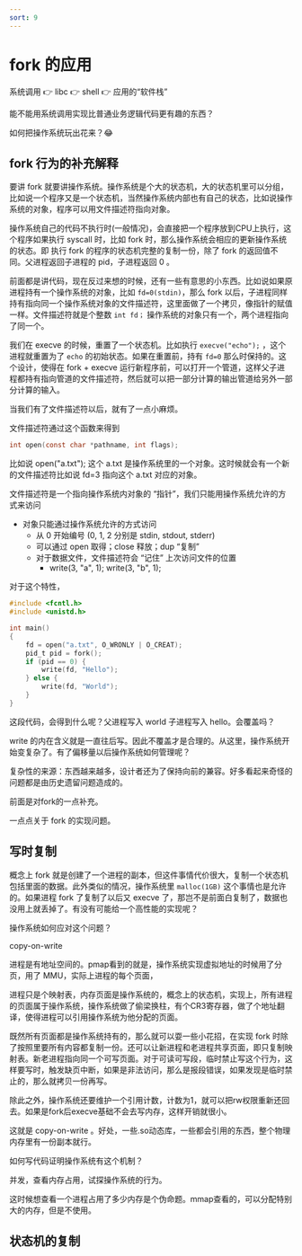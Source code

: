 ```yaml
---
sort: 9
---
```

# fork 的应用

系统调用 👉 libc 👉 shell 👉 应用的“软件栈”

能不能用系统调用实现比普通业务逻辑代码更有趣的东西？

如何把操作系统玩出花来？😂

## fork 行为的补充解释

要讲 fork 就要讲操作系统。操作系统是个大的状态机，大的状态机里可以分组，比如说一个程序又是一个状态机，当然操作系统内部也有自己的状态，比如说操作系统的对象，程序可以用文件描述符指向对象。

操作系统自己的代码不执行时(一般情况)，会直接把一个程序放到CPU上执行，这个程序如果执行 syscall 时，比如 fork 时，那么操作系统会相应的更新操作系统的状态。即 执行 fork 的程序的状态机完整的复制一份，除了 fork 的返回值不同。父进程返回子进程的 pid，子进程返回 0 。

前面都是讲代码，现在反过来想的时候，还有一些有意思的小东西。比如说如果原进程持有一个操作系统的对象，比如 `fd=0(stdin)`，那么 fork 以后，子进程同样持有指向同一个操作系统对象的文件描述符，这里面做了一个拷贝，像指针的赋值一样。文件描述符就是个整数 `int fd；` 操作系统的对象只有一个，两个进程指向了同一个。

我们在 execve 的时候，重置了一个状态机。比如执行 `execve("echo");` ，这个进程就重置为了 `echo` 的初始状态。如果在重置前，持有 `fd=0` 那么时保持的。这个设计，使得在 fork + execve 运行新程序前，可以打开一个管道，这样父子进程都持有指向管道的文件描述符，然后就可以把一部分计算的输出管道给另外一部分计算的输入。

当我们有了文件描述符以后，就有了一点小麻烦。

文件描述符通过这个函数来得到

```c
int open(const char *pathname, int flags);
```
比如说 open("a.txt"); 这个 a.txt 是操作系统里的一个对象。这时候就会有一个新的文件描述符比如说 fd=3 指向这个 a.txt 对应的对象。

文件描述符是一个指向操作系统内对象的 “指针”，我们只能用操作系统允许的方式来访问
- 对象只能通过操作系统允许的方式访问
  - 从 0 开始编号 (0, 1, 2 分别是 stdin, stdout, stderr)
  - 可以通过 open 取得；close 释放；dup “复制”
  - 对于数据文件，文件描述符会 “记住” 上次访问文件的位置
    - write(3, "a", 1); write(3, "b", 1);

对于这个特性，

```c
#include <fcntl.h>
#include <unistd.h>

int main()
{
    fd = open("a.txt", O_WRONLY | O_CREAT);
    pid_t pid = fork();
    if (pid == 0) {
        write(fd, "Hello");
    } else {
        write(fd, "World");
    }
}
```

这段代码，会得到什么呢？父进程写入 world 子进程写入 hello。会覆盖吗？

write 的内在含义就是一直往后写。因此不覆盖才是合理的。从这里，操作系统开始变复杂了。有了偏移量以后操作系统如何管理呢？

复杂性的来源：东西越来越多，设计者还为了保持向前的兼容。好多看起来奇怪的问题都是由历史遗留问题造成的。

前面是对fork的一点补充。

一点点关于 fork 的实现问题。

## 写时复制

概念上 fork 就是创建了一个进程的副本，但这件事情代价很大，复制一个状态机包括里面的数据。此外类似的情况，操作系统里 `malloc(1GB)` 这个事情也是允许的。如果进程 fork 了复制了以后又 execve 了，那岂不是前面白复制了，数据也没用上就丢掉了。有没有可能给一个高性能的实现呢？

操作系统如何应对这个问题？

copy-on-write

进程是有地址空间的。pmap看到的就是，操作系统实现虚拟地址的时候用了分页，用了 MMU，实际上进程的每个页面，

进程只是个映射表，内存页面是操作系统的，概念上的状态机，实现上，所有进程的页面属于操作系统，操作系统做了偷梁换柱，有个CR3寄存器，做了个地址翻译，使得进程可以引用操作系统为他分配的页面。

既然所有页面都是操作系统持有的，那么就可以耍一些小花招，在实现 fork 时除了按照里要所有内容都复制一份。还可以让新进程和老进程共享页面，即只复制映射表。新老进程指向同一个可写页面。对于可读可写段，临时禁止写这个行为，这样要写时，触发缺页中断，如果是非法访问，那么是报段错误，如果发现是临时禁止的，那么就拷贝一份再写。

除此之外，操作系统还要维护一个引用计数，计数为1，就可以把rw权限重新还回去。如果是fork后execve基础不会去写内存，这样开销就很小。

这就是 copy-on-write 。好处，一些.so动态库，一些都会引用的东西，整个物理内存里有一份副本就行。

如何写代码证明操作系统有这个机制？

并发，查看内存占用，试探操作系统的行为。

这时候想查看一个进程占用了多少内存是个伪命题。mmap查看的，可以分配特别大的内存，但是不使用。


## 状态机的复制


















